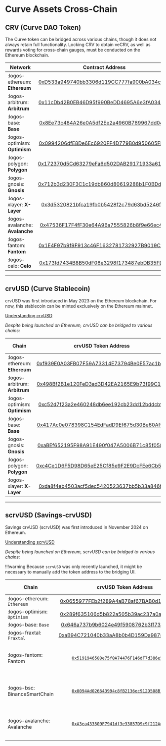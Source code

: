<h1>Curve Assets Cross-Chain</h1>

## **CRV (Curve DAO Token)**

The Curve token can be bridged across various chains, though it does not always retain full functionality. Locking CRV to obtain veCRV, as well as rewards voting for cross-chain gauges, must be conducted on the Ethereum blockchain.

| Network | Contract Address | Bridge |
| ------- | :--------------: | :----: |
| :logos-ethereum: **Ethereum** | [0xD533a949740bb3306d119CC777fa900bA034cd52](https://etherscan.io/token/0xd533a949740bb3306d119cc777fa900ba034cd52) | --- |
| :logos-arbitrum: **Arbitrum** | [0x11cDb42B0EB46D95f990BeDD4695A6e3fA034978](https://arbiscan.io/address/0x11cDb42B0EB46D95f990BeDD4695A6e3fA034978) | [**Arbitrum Bridge**](https://bridge.arbitrum.io/)​ |
| :logos-base: **Base** | [0x8Ee73c484A26e0A5df2Ee2a4960B789967dd0415](https://basescan.org/address/0x8Ee73c484A26e0A5df2Ee2a4960B789967dd0415) | [**Base Bridge**](https://bridge.base.org/deposit) |
| :logos-optimism: **Optimism** | [0x0994206dfE8De6Ec6920FF4D779B0d950605Fb53](https://optimistic.etherscan.io/address/0x0994206dfe8de6ec6920ff4d779b0d950605fb53) | [**Optimism Bridge**](https://app.optimism.io/bridge) |
| :logos-polygon: **Polygon** | [0x172370d5Cd63279eFa6d502DAB29171933a610AF](https://polygonscan.com/address/0x172370d5cd63279efa6d502dab29171933a610af) | [**Polygon Bridge**](https://wallet.polygon.technology/bridge/)​ |
| :logos-gnosis: **Gnosis** | [0x712b3d230F3C1c19db860d80619288b1F0BDd0Bd](https://gnosisscan.io/address/0x712b3d230f3c1c19db860d80619288b1f0bdd0bd) | [**Gnosis Bridge**](https://bridge.gnosischain.com/)​ |
| :logos-xlayer: **X-Layer** | [0x3d5320821bfca19fb0b5428f2c79d63bd5246f89](https://www.okx.com/web3/explorer/xlayer/address/0x3d5320821bfca19fb0b5428f2c79d63bd5246f89) | [**X-Layer Bridge**](https://www.okx.com/xlayer/bridge)​ |
| :logos-avalanche: **Avalanche**​ | [0x47536F17F4fF30e64A96a7555826b8f9e66ec468](https://snowtrace.io/address/0x47536f17f4ff30e64a96a7555826b8f9e66ec468) | [**<mark style="background-color: #f31743; color: black">Multichain</mark>**](https://multichain.org/)​ |
| :logos-fantom: **Fantom**​ | [0x1E4F97b9f9F913c46F1632781732927B9019C68b](https://ftmscan.com/address/0x1e4f97b9f9f913c46f1632781732927b9019c68b) | [**<mark style="background-color: #f31743; color: black">Multichain</mark>**](https://multichain.org/)​ |
| :logos-celo: **Celo**​ | [0x173fd7434B8B50dF08e3298f173487ebDB35FD14](https://explorer.celo.org/mainnet/address/0x173fd7434B8B50dF08e3298f173487ebDB35FD14) | [**<mark style="background-color: #f31743; color: black">Multichain</mark>**](https://multichain.org/)​ |


---


## **crvUSD (Curve Stablecoin)**

crvUSD was first introduced in May 2023 on the Ethereum blockchain. For now, this stablecoin can be minted exclusively on the Ethereum mainnet.

[Understanding crvUSD](../crvusd/understanding-crvusd.md)

*Despite being launched on Ethereum, crvUSD can be bridged to various chains:*

| Chain                         | crvUSD Token Address | Official Bridge |
| ----------------------------- | :------------------: | :-------------: |
| :logos-ethereum: **Ethereum** | [0xf939E0A03FB07F59A73314E73794Be0E57ac1b4E](https://etherscan.io/token/0xf939E0A03FB07F59A73314E73794Be0E57ac1b4E) | --- |
| :logos-arbitrum: **Arbitrum** | [0x498Bf2B1e120FeD3ad3D42EA2165E9b73f99C1e5](https://arbiscan.io/address/0x498Bf2B1e120FeD3ad3D42EA2165E9b73f99C1e5) | [Arbitrum Bridge](https://bridge.arbitrum.io/?destinationChain=arbitrum-one&sourceChain=ethereum) |
| :logos-optimism: **Optimism** | [0xc52d7f23a2e460248db6ee192cb23dd12bddcbf6](https://optimistic.etherscan.io/address/0xc52d7f23a2e460248db6ee192cb23dd12bddcbf6) | [Optimism Bridge](https://app.optimism.io/bridge/deposit) |
| :logos-base: **Base**         | [0x417Ac0e078398C154EdFadD9Ef675d30Be60Af93](https://basescan.org/address/0x417Ac0e078398C154EdFadD9Ef675d30Be60Af93) | [Base Bridge](https://bridge.base.org/deposit) |
| :logos-gnosis: **Gnosis**     | [0xaBEf652195F98A91E490f047A5006B71c85f058d](https://gnosisscan.io/address/0xaBEf652195F98A91E490f047A5006B71c85f058d) | [Gnosis Bridge](https://bridge.gnosischain.com/) |
| :logos-polygon: **Polygon**     | [0xc4Ce1D6F5D98D65eE25Cf85e9F2E9DcFEe6Cb5d6](https://polygonscan.com/address/0xc4Ce1D6F5D98D65eE25Cf85e9F2E9DcFEe6Cb5d6) | [Polygon Bridge](https://wallet.polygon.technology/) |
| :logos-xlayer: **X-Layer**     | [0xda8f4eb4503acf5dec5420523637bb5b33a846f6](https://www.okx.com/web3/explorer/xlayer/address/0xda8f4eb4503acf5dec5420523637bb5b33a846f6) | [X-Layer Bridge](https://www.okx.com/xlayer/bridge) |


---


## **scrvUSD (Savings-crvUSD)**

Savings crvUSD (scrvUSD) was first introduced in November 2024 on Ethereum.

[Understanding scrvUSD](../crvusd/scrvusd.md)

*Despite being launched on Ethereum, scrvUSD can be bridged to various chains:*

!!!warning
    Because `scrvUSD` was only recently launched, it might be necessary to manually add the token address to the bridging UI.


| Chain                         | crvUSD Token Address | Official Bridge |
| ----------------------------- | :------------------: | :-------------: |
| :logos-ethereum: `Ethereum` | [0x0655977FEb2f289A4aB78af67BAB0d17aAb84367](https://etherscan.io/address/0x0655977FEb2f289A4aB78af67BAB0d17aAb84367) | - |
| :logos-optimism: `Optimism` | [0x289f635106d5b822a505b39ac237a0ae9189335b](https://optimistic.etherscan.io/address/0x289f635106d5b822a505b39ac237a0ae9189335b) | [Superbridge](https://superbridge.app/base) |
| :logos-base: `Base` | [0x646a737b9b6024e49f5908762b3ff73e65b5160c](https://basescan.org/address/0x646a737b9b6024e49f5908762b3ff73e65b5160c) | [Superbridge](https://superbridge.app/base) |
| :logos-fraxtal: `Fraxtal` | [0xaB94C721040b33aA8b0b4D159Da9878e2a836Ed0](https://fraxscan.com/address/0xaB94C721040b33aA8b0b4D159Da9878e2a836Ed0) | [Superbridge](https://superbridge.app/base) |
| :logos-fantom: Fantom | [`0x5191946500e75f0A74476F146dF7d386e52961d9`](https://ftmscan.com/address/0x5191946500e75f0A74476F146dF7d386e52961d9) | [Guide here :octicons-link-external-16:](./bridging-curve-eco-tokens.md) |
| :logos-bsc: BinanceSmartChain | [`0x0094Ad026643994c8fB2136ec912D508B15fe0E5`](https://bscscan.com/address/0x0094Ad026643994c8fB2136ec912D508B15fe0E5) | [Guide here :octicons-link-external-16:](./bridging-curve-eco-tokens.md) |
| :logos-avalanche: Avalanche | [`0xA3ea433509F7941df3e33857D9c9f212Ad4A4e64`](https://snowscan.xyz/address/0xA3ea433509F7941df3e33857D9c9f212Ad4A4e64) | [Guide here :octicons-link-external-16:](./bridging-curve-eco-tokens.md) |
